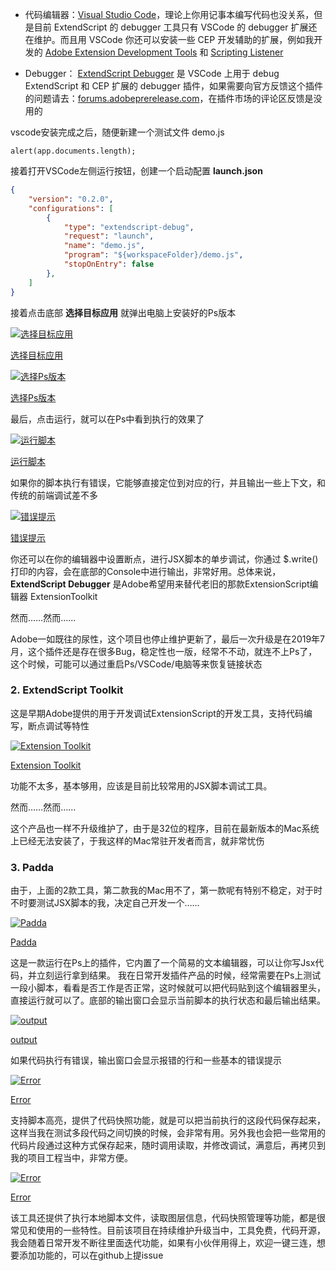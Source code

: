 - 代码编辑器：[Visual Studio Code](https://code.visualstudio.com/)，理论上你用记事本编写代码也没关系，但是目前 ExtendScript 的 debugger 工具只有 VSCode 的 debugger 扩展还在维护。而且用 VSCode 你还可以安装一些 CEP 开发辅助的扩展，例如我开发的 [Adobe Extension Development Tools](https://marketplace.visualstudio.com/items?itemName=YuTengjing.adobe-extension-devtools) 和 [Scripting Listener](https://marketplace.visualstudio.com/items?itemName=YuTengjing.scripting-listener)

- Debugger： [ExtendScript Debugger](https://marketplace.visualstudio.com/items?itemName=Adobe.extendscript-debug&ssr=false#review-details) 是 VSCode 上用于 debug ExtendScript 和 CEP 扩展的 debugger 插件，如果需要向官方反馈这个插件的问题请去：[forums.adobeprerelease.com](https://forums.adobeprerelease.com/exmancmd/discussion/160/extendscript-debugger-2-0-beta-3-0-release/p1)，在插件市场的评论区反馈是没用的



vscode安装完成之后，随便新建一个测试文件 demo.js

```
alert(app.documents.length);
```

接着打开VSCode左侧运行按钮，创建一个启动配置 **launch.json**

```json
{
    "version": "0.2.0",
    "configurations": [
        {
            "type": "extendscript-debug",
            "request": "launch",
            "name": "demo.js",
            "program": "${workspaceFolder}/demo.js",
            "stopOnEntry": false
        },
    ]
}
```

接着点击底部 **选择目标应用** 就弹出电脑上安装好的Ps版本

[![选择目标应用](.assets/Snip20211017_2.png)](https://blog.cutterman.cn/assets/gallery/contents/Snip20211017_2.png)

[选择目标应用](https://blog.cutterman.cn/assets/gallery/contents/Snip20211017_2.png)



[![选择Ps版本](.assets/Snip20211017_3.png)](https://blog.cutterman.cn/assets/gallery/contents/Snip20211017_3.png)

[选择Ps版本](https://blog.cutterman.cn/assets/gallery/contents/Snip20211017_3.png)



最后，点击运行，就可以在Ps中看到执行的效果了

[![运行脚本](.assets/Snip20211017_4.png)](https://blog.cutterman.cn/assets/gallery/contents/Snip20211017_4.png)

[运行脚本](https://blog.cutterman.cn/assets/gallery/contents/Snip20211017_4.png)



如果你的脚本执行有错误，它能够直接定位到对应的行，并且输出一些上下文，和传统的前端调试差不多

[![错误提示](.assets/Snip20211017_5.png)](https://blog.cutterman.cn/assets/gallery/contents/Snip20211017_5.png)

[错误提示](https://blog.cutterman.cn/assets/gallery/contents/Snip20211017_5.png)



你还可以在你的编辑器中设置断点，进行JSX脚本的单步调试，你通过 $.write() 打印的内容，会在底部的Console中进行输出，非常好用。总体来说，**ExtendScript Debugger** 是Adobe希望用来替代老旧的那款ExtensionScript编辑器 ExtensionToolkit

然而……然而……

Adobe一如既往的尿性，这个项目也停止维护更新了，最后一次升级是在2019年7月，这个插件还是存在很多Bug，稳定性也一版，经常不不动，就连不上Ps了，这个时候，可能可以通过重启Ps/VSCode/电脑等来恢复链接状态

### 2. ExtendScript Toolkit

这是早期Adobe提供的用于开发调试ExtensionScript的开发工具，支持代码编写，断点调试等特性

[![Extension Toolkit](.assets/extensiontoolkit.png)](https://blog.cutterman.cn/assets/gallery/contents/extensiontoolkit.png)

[Extension Toolkit](https://blog.cutterman.cn/assets/gallery/contents/extensiontoolkit.png)



功能不太多，基本够用，应该是目前比较常用的JSX脚本调试工具。

然而……然而……

这个产品也一样不升级维护了，由于是32位的程序，目前在最新版本的Mac系统上已经无法安装了，于我这样的Mac常驻开发者而言，就非常忧伤

### 3. Padda

由于，上面的2款工具，第二款我的Mac用不了，第一款呢有特别不稳定，对于时不时要测试JSX脚本的我，决定自己开发一个……

[![Padda](.assets/Snip20211017_6.png)](https://blog.cutterman.cn/assets/gallery/contents/Snip20211017_6.png)

[Padda](https://blog.cutterman.cn/assets/gallery/contents/Snip20211017_6.png)



这是一款运行在Ps上的插件，它内置了一个简易的文本编辑器，可以让你写Jsx代码，并立刻运行拿到结果。 我在日常开发插件产品的时候，经常需要在Ps上测试一段小脚本，看看是否工作是否正常，这时候就可以把代码贴到这个编辑器里头，直接运行就可以了。底部的输出窗口会显示当前脚本的执行状态和最后输出结果。

[![output](.assets/Snip20211017_7.png)](https://blog.cutterman.cn/assets/gallery/contents/Snip20211017_7.png)

[output](https://blog.cutterman.cn/assets/gallery/contents/Snip20211017_7.png)



如果代码执行有错误，输出窗口会显示报错的行和一些基本的错误提示

[![Error](.assets/Snip20211017_8.png)](https://blog.cutterman.cn/assets/gallery/contents/Snip20211017_8.png)

[Error](https://blog.cutterman.cn/assets/gallery/contents/Snip20211017_8.png)



支持脚本高亮，提供了代码快照功能，就是可以把当前执行的这段代码保存起来，这样当我在测试多段代码之间切换的时候，会非常有用。另外我也会把一些常用的代码片段通过这种方式保存起来，随时调用读取，并修改调试，满意后，再拷贝到我的项目工程当中，非常方便。

[![Error](.assets/Snip20211017_10.png)](https://blog.cutterman.cn/assets/gallery/contents/Snip20211017_10.png)

[Error](https://blog.cutterman.cn/assets/gallery/contents/Snip20211017_10.png)



该工具还提供了执行本地脚本文件，读取图层信息，代码快照管理等功能，都是很常见和使用的一些特性。目前该项目在持续维护升级当中，工具免费，代码开源，我会随着日常开发不断往里面迭代功能，如果有小伙伴用得上，欢迎一键三连，想要添加功能的，可以在github上提issue